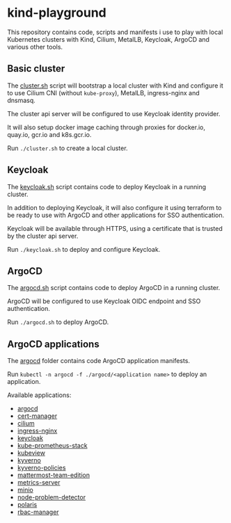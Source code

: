 # kind-playground

This repository contains code, scripts and manifests i use to play with local
Kubernetes clusters with Kind, Cilium, MetalLB, Keycloak, ArgoCD and various
other tools.

## Basic cluster

The [cluster.sh](./cluster.sh) script will bootstrap a local cluster with Kind and configure it
to use Cilium CNI (without `kube-proxy`), MetalLB, ingress-nginx and dnsmasq.

The cluster api server will be configured to use Keycloak identity provider.

It will also setup docker image caching through proxies for docker.io, quay.io,
gcr.io and k8s.gcr.io.

Run `./cluster.sh` to create a local cluster.

## Keycloak

The [keycloak.sh](./keycloak.sh) script contains code to deploy Keycloak in a running cluster.

In addition to deploying Keycloak, it will also configure it using terraform
to be ready to use with ArgoCD and other applications for SSO authentication.

Keycloak will be available through HTTPS, using a certificate that is trusted by the cluster
api server.

Run `./keycloak.sh` to deploy and configure Keycloak.

## ArgoCD

The [argocd.sh](./argocd.sh) script contains code to deploy ArgoCD in a running cluster.

ArgoCD will be configured to use Keycloak OIDC endpoint and SSO authentication.

Run `./argocd.sh` to deploy ArgoCD.

## ArgoCD applications

The [argocd](./argocd) folder contains code ArgoCD application manifests.

Run `kubectl -n argocd -f ./argocd/<application name>` to deploy an application.

Available applications:
- [argocd](./argocd/argocd.yaml)
- [cert-manager](./argocd/cert-manager.yaml)
- [cilium](./argocd/cilium.yaml)
- [ingress-nginx](./argocd/ingress-nginx.yaml)
- [keycloak](./argocd/keycloak.yaml)
- [kube-prometheus-stack](./argocd/kube-prometheus-stack.yaml)
- [kubeview](./argocd/kubeview.yaml)
- [kyverno](./argocd/kyverno.yaml)
- [kyverno-policies](./argocd/kyverno-policies.yaml)
- [mattermost-team-edition](./argocd/mattermost-team-edition.yaml)
- [metrics-server](./argocd/metrics-server.yaml)
- [minio](./argocd/minio.yaml)
- [node-problem-detector](./argocd/node-problem-detector.yaml)
- [polaris](./argocd/polaris.yaml)
- [rbac-manager](./argocd/rbac-manager.yaml)
